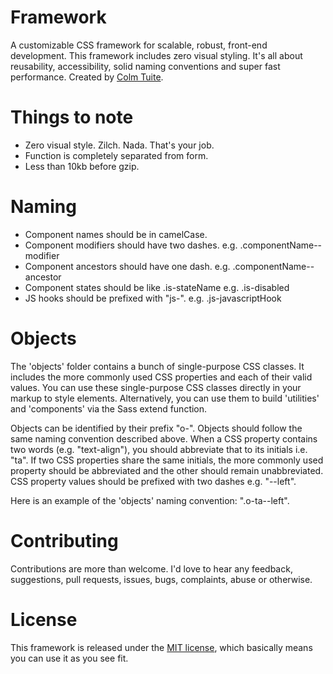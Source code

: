 Framework
=========

A customizable CSS framework for scalable, robust, front-end development. This framework includes zero visual styling. It's all about reusability, accessibility, solid naming conventions and super fast performance. Created by <a href="http://www.twitter.com/colmtuite" target="_blank">Colm Tuite</a>.

Things to note
=========

- Zero visual style. Zilch. Nada. That's your job.
- Function is completely separated from form.
- Less than 10kb before gzip.

Naming
=========

- Component names should be in camelCase.
- Component modifiers should have two dashes. e.g. .componentName--modifier
- Component ancestors should have one dash. e.g. .componentName--ancestor
- Component states should be like .is-stateName e.g. .is-disabled
- JS hooks should be prefixed with "js-". e.g. .js-javascriptHook

Objects
=========

The 'objects' folder contains a bunch of single-purpose CSS classes. It includes the more commonly used CSS properties and each of their valid values. You can use these single-purpose CSS classes directly in your markup to style elements. Alternatively, you can use them to build 'utilities' and 'components' via the Sass extend function.

Objects can be identified by their prefix "o-". Objects should follow the same naming convention described above. When a CSS property contains two words (e.g. "text-align"), you should abbreviate that to its initials i.e. "ta". If two CSS properties share the same initials, the more commonly used property should be abbreviated and the other should remain unabbreviated. CSS property values should be prefixed with two dashes e.g. "--left".

Here is an example of the 'objects' naming convention: ".o-ta--left".

Contributing
============

Contributions are more than welcome. I'd love to hear any feedback, suggestions, pull requests, issues, bugs, complaints, abuse or otherwise.

License
============

This framework is released under the <a href="https://github.com/colmtuite/framework/blob/master/LICENSE">MIT license</a>, which basically means you can use it as you see fit.